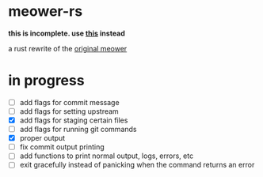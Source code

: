 # meower-rs
**this is incomplete. use [this](https://github.com/ellipticobj/meower) instead**

a rust rewrite of the [original meower](https://github.com/ellipticobj/meower)

# in progress
- [ ] add flags for commit message
- [ ] add flags for setting upstream
- [x] add flags for staging certain files
- [ ] add flags for running git commands
- [x] proper output
- [ ] fix commit output printing
- [ ] add functions to print normal output, logs, errors, etc
- [ ] exit gracefully instead of panicking when the command returns an error
